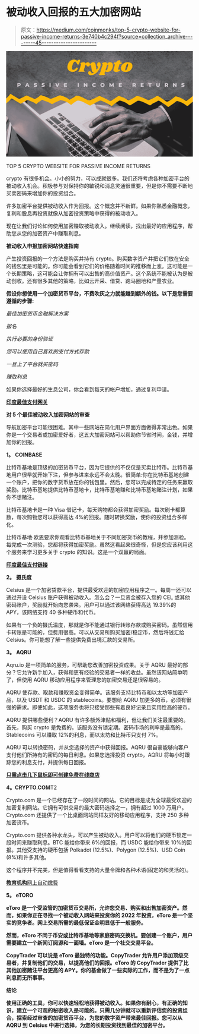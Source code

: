 # 被动收入回报的五大加密网站

> 原文：<https://medium.com/coinmonks/top-5-crypto-website-for-passive-income-returns-3e740b4c294f?source=collection_archive---------45----------------------->

![](img/d374006a0a7648772e47d705574682d9.png)

TOP 5 CRYPTO WEBSITE FOR PASSIVE INCOME RETURNS

crypto 有很多机会。小小的努力，可以成就很多。我们还将考虑各种加密平台的被动收入机会。积极参与对保持你的敏锐和消息灵通很重要，但是你不需要不断地买卖密码来增加你的投资组合。

许多加密平台提供被动收入作为回报。这个概念并不新鲜。如果你熟悉金融概念，复利和股息再投资就像从加密投资策略中获得的被动收入。

现在让我们讨论如何使用加密赚取被动收入。继续阅读，找出最好的应用程序，帮助您从您的加密资产中赚取利息。

**被动收入申报加密网站快速指南**

产生投资回报的一个方法是购买并持有 crypto。购买数字资产并把它们放在安全的钱包里是可能的。你可能会看到它们的价格随着时间的推移而上涨。这可能是一个长期策略，这可能会让你拥有可以出售的高价值资产。这个系统不能被认为是被动创收。还有很多其他的策略，比如云开采、借贷、跑马圈地和产量农业。

**假设你想使用一个加密货币平台，不费吹灰之力就能赚到额外的钱。以下是您需要遵循的步骤:**

*最佳加密货币金融解决方案*

*报名*

*执行必要的身份验证*

*您可以使用自己喜欢的支付方式存款*

*一旦上了平台就买密码*

*赚取利息*

如果你选择最好的生息公司，你会看到每天的帐户增加，通过复利申请。

[**印度最佳支付网关**](https://easebuzz.in/online-payment-gateway-India/)

**对 5 个最佳被动收入加密网站的审查**

导航加密平台可能很困难。其中一些网站在简化用户界面方面做得非常出色。如果你是一个交易者或加密爱好者，这五大加密网站可以帮助你节省时间，金钱，并增加你的回报。

**1。** **COINBASE**

比特币基地是顶级的加密货币平台，因为它提供的不仅仅是买卖比特币。比特币基地用户很早就开始下注，但参与进来永远不会太晚。很简单:你在比特币基地创建一个账户，把你的数字货币放在你的钱包里。然后，您可以完成特定的任务来赢取奖励。比特币基地提供比特币基地卡，比特币基地赚和比特币基地赌注计划，如果你不想赌注。

比特币基地卡是一种 Visa 借记卡，每天购物都会获得加密奖励。每次刷卡都算数，每次购物您可以获得高达 4%的回报。随时转换奖励，使你的投资组合多样化。

比特币基地·欧恩要求你观看比特币基地关于不同加密货币的教程，并参加测验。每完成一次测验，您都将获得加密奖励。虽然这看起来很奇怪，但是您应该利用这个服务来学习更多关于 crypto 的知识。这是一个双赢的局面。

[**印度最佳支付链接**](https://easebuzz.in/payment-links/)

**2。** **摄氏度**

Celsius 是一个加密贷款平台，提供最受欢迎的加密应用程序之一。每周一还可以通过开设 Celsius 账户获得被动收入。怎么会？一旦资金被存入您的 CEL 或其他密码账户，奖励就开始向您袭来。用户可以通过该网络获得高达 19.39%的 APY，该网络支持 40 多种硬币和代币。

如果有一个负的摄氏温度，那就是你不能通过银行转账存款或购买密码。虽然信用卡转账是可能的，但费用很高。可以从交易所购买加密/稳定币，然后将钱汇给 Celsius。你可能想了解一些提供免费出境汇款的交易所。

**3。** **AQRU**

Aqru.io 是一项简单的服务，可帮助您改善加密投资成果。关于 AQRU 最好的部分？它允许新手加入，获得和更有经验的交易者一样的收益。虽然该网站简单明了，但使用 AQRU 移动应用程序来管理您的加密交易还是很容易的。

AQRU 使存款、取款和赚取资金变得简单。该服务支持比特币和以太坊等加密产品，以及 USDT 和 USDC 的 stablecoins。要想给 AQRU 加更多的币，必须有很强的需求。即便如此，这项服务也将只接受那些有着良好记录且实用性高的硬币。

AQRU 提供哪些便利？AQRU 有许多额外津贴和福利，但让我们关注最重要的。首先，购买 crypto 是免费的。该服务没有锁定期。密码市场的利率是最高的。Stablecoins 可以赚取 12%的利息，而以太坊和比特币只支付 7%。

AQRU 可以转换密码，并从您选择的资产中获得回报。AQRU 很自豪能够向客户支付他们所持有的密码的每日利息。如果您选择投资 crypto，AQRU 将每小时跟踪您的利息支付，并提供每日回报。

[**只需点击几下鼠标即可创建免费在线商店**](https://easebuzz.in/online-store/)

**4。CRYPTO.COM**T2

Crypto.com 是一个已经存在了一段时间的网站。它的目标是成为全球最受欢迎的加密复利网站。它拥有可供交易的最大密码选择之一，拥有超过 1000 万用户。Crypto.com 还提供了一个比桌面网站同样友好的移动应用程序，支持 250 多种加密货币。

Crypto.com 提供各种水龙头，可以产生被动收入。用户可以将他们的硬币锁定一段时间来赚取利息。BTC 能给你带来 6%的回报，而 USDC 能给你带来 10%的回报。其他受支持的硬币包括 Polkadot (12.5%)、Polygon (12.5%)、USD Coin (8%)和许多其他。

这个程序并不完美，但是值得看看支持的大量令牌和各种术语(固定的和灵活的)。

[**教育机构**网上自动缴费](https://easebuzz.in/feesbuzz/)

****5。** **eTORO****

**eToro 是一个受监管的加密货币交易所，允许您交易、购买和出售加密资产。然而，如果你正在寻找一个被动收入网站来投资你的 2022 年投资，eToro 是一个坚实的竞争者。网上交易所需的最低保证金明显低于一般服务。**

**然而，eToro 不同于币安或比特币基地等家庭密码交换机。要创建一个账户，用户需要建立一个新闻订阅源和一面墙。eToro 是一个社交交易平台。**

**CopyTrader 可以说是 eToro 最独特的功能。CopyTrader 允许用户添加顶级交易者，并复制他们的交易，以提高他们的回报。eToro 的 CopyTrader 提供了比其他加密赌注平台更高的 APY。你的基金做了一些实际的工作，而不是为了一点利息而无所事事。**

****结论****

**使用正确的工具，你可以快速轻松地获得被动收入。如果你有耐心，有正确的知识，建立一个可观的秘密收入是可能的。只需几分钟就可以重新评估您的投资组合，探索经过审查的加密货币平台，为您的数字资产带来最佳回报。您可以从 AQRU 到 Celsius 中进行选择，为您的长期投资找到最佳的加密平台。**
